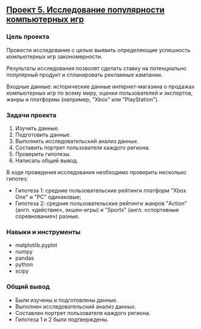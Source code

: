 ## [Проект 5. Исследование популярности компьютерных игр](05-research-on-the-popularity-of-computer-games--combined-1.ipynb)


### Цель проекта

Провести исследование с целью выявить определяющие успешность компьютерных игр закономерности. 

Результаты исследования позволят сделать ставку на потенциально популярный продукт и спланировать рекламные кампании.

Входные данные: исторические данные интернет-магазина о продажах компьютерных игр по всему миру, оценки пользователей и экспертов, жанры и платформы (например, "Xbox" или "PlayStation").


### Задачи проекта

1. Изучить данные.
2. Подготовить данные.
3. Выполнить исследовательский анализ данных.
4. Составить портрет пользователя каждого региона.
5. Проверить гипотезы.
6. Написать общий вывод.

В ходе проведения исследования необходимо проверить несколько гипотез:

- Гипотеза 1: средние пользовательские рейтинги платформ "Xbox One" и "PC" одинаковые;
- Гипотеза 2: средние пользовательские рейтинги жанров "Action" (англ. «действие», экшен-игры) и "Sports" (англ. «спортивные соревнования») разные.


### Навыки и инструменты

- matplotlib.pyplot
- numpy
- pandas
- python
- scipy


### Общий вывод

- Были изучены и подготовлены данные.
- Выполнен исследовательский анализ данных.
- Составлен портрет пользователя каждого региона.
- Гипотеза 1 и 2 были подтверждены.
